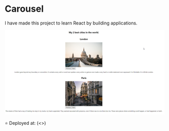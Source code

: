 # Carousel

I have made this project to learn React by building applications.

![Carousel](https://github.com/OlaCharn/react-carousel-cities/blob/main/src/screenshot.png?raw=true)

⭐ Deployed at: (<>)

